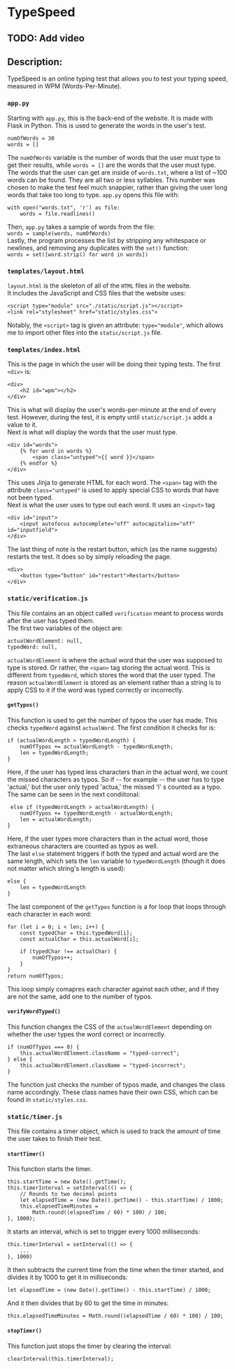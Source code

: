 # TypeSpeed

## TODO: Add video

## Description:

TypeSpeed is an online typing test that allows you to test your typing speed, measured in WPM (Words-Per-Minute).

### `app.py`

Starting with `app.py`, this is the back-end of the website. It is made with Flask in Python. This is used to generate the words in the user's test.

```
numOfWords = 30
words = []
```

The `numOfWords` variable is the number of words that the user must type to get their results, while `words = []` are the words that the user must type.  
The words that the user can get are inside of `words.txt`, where a list of ~100 words can be found. They are all two or less syllables. This number was chosen to make the test feel much snappier, rather than giving the user long words that take too long to type. `app.py` opens this file with:

```
with open("words.txt", 'r') as file:
    words = file.readlines()
```

Then, `app.py` takes a sample of words from the file:  
`words = sample(words, numOfWords)`  
Lastly, the program processes the list by stripping any whitespace or newlines, and removing any duplicates with the `set()` function:  
`words = set([word.strip() for word in words])`

### `templates/layout.html`

`layout.html` is the skeleton of all of the `HTML` files in the website.  
It includes the JavaScript and CSS files that the website uses:

```
<script type="module" src="./static/script.js"></script>
<link rel="stylesheet" href="static/styles.css">
```

Notably, the `<script>` tag is given an attribute: `type="module"`, which allows me to import other files into the `static/script.js` file.

### `templates/index.html`

This is the page in which the user will be doing their typing tests. The first `<div>` is:

```
<div>
    <h2 id="wpm"></h2>
</div>
```

This is what will display the user's words-per-minute at the end of every test. However, during the test, it is empty until `static/script.js` adds a value to it.  
Next is what will display the words that the user must type.

```
<div id="words">
    {% for word in words %}
        <span class="untyped">{{ word }}</span>
    {% endfor %}
</div>
```

This uses Jinja to generate HTML for each word. The `<span>` tag with the attribute `class="untyped"` is used to apply special CSS to words that have not been typed.  
Next is what the user uses to type out each word. It uses an `<input>` tag

```
<div id="input">
    <input autofocus autocomplete="off" autocapitalize="off" id="inputfield">
</div>
```

The last thing of note is the restart button, which (as the name suggests) restarts the test. It does so by simply reloading the page.

```
<div>
    <button type="button" id="restart">Restart</button>
</div>
```

### `static/verification.js`

This file contains an an object called `verification` meant to process words after the user has typed them.  
The first two variables of the object are:

```
actualWordElement: null,
typedWord: null,
```

`actualWordElement` is where the actual word that the user was supposed to type is stored. Or rather, the `<span>` tag storing the actual word. This is different from `typedWord`, which stores the word that the user typed. The reason `actualWordElement` is stored as an element rather than a string is to apply CSS to it if the word was typed correctly or incorrectly.

#### `getTypos()`

This function is used to get the number of typos the user has made. This checks `typedWord` against `actualWord`. The first condition it checks for is:

```
if (actualWordLength > typedWordLength) {
    numOfTypos += actualWordLength - typedWordLength;
    len = typedWordLength;
}
```

Here, if the user has typed less characters than in the actual word, we count the missed characters as typos. So if -- for example -- the user has to type 'actual,' but the user only typed 'actua,' the missed 'l' s counted as a typo.  
The same can be seen in the next condiitonal:

```
 else if (typedWordLength > actualWordLength) {
    numOfTypos += typedWordLength - actualWordLength;
    len = actualWordLength;
}
```

Here, if the user types more characters than in the actual word, those extraneous characters are counted as typos as well.  
The last `else` statement triggers if both the typed and actual word are the same length, which sets the `len` variable to `typedWordLength` (though it does not matter which string's length is used):

```
else {
    len = typedWordLength
}
```

The last component of the `getTypos` function is a for loop that loops through each character in each word:

```
for (let i = 0; i < len; i++) {
    const typedChar = this.typedWord[i];
    const actualChar = this.actualWord[i];

    if (typedChar !== actualChar) {
        numOfTypos++;
    }
}
return numOfTypos;
```

This loop simply comapres each character against each other, and if they are not the same, add one to the number of typos.

#### `verifyWordTyped()`

This function changes the CSS of the `actualWordElement` depending on whether the user types the word correct or incorrectly.

```
if (numOfTypos === 0) {
    this.actualWordElement.className = "typed-correct";
} else {
    this.actualWordElement.className = "typed-incorrect";
}
```

The function just checks the number of typos made, and changes the class name accordingly. These class names have their own CSS, which can be found in `static/styles.css`.

### `static/timer.js`

This file contains a timer object, which is used to track the amount of time the user takes to finish their test.

#### `startTimer()`

This function starts the timer.

```
this.startTime = new Date().getTime();
this.timerInterval = setInterval(() => {
    // Rounds to two decimal points
    let elapsedTime = (new Date().getTime() - this.startTime) / 1000;
    this.elapsedTimeMinutes =
        Math.round((elapsedTime / 60) * 100) / 100;
}, 1000);
```
It starts an interval, which is set to trigger every 1000 milliseconds:  
```
this.timerInterval = setInterval(() => {
    ...
}, 1000)
```
It then subtracts the current time from the time when the timer started, and divides it by 1000 to get it in milliseconds:  
```
let elapsedTime = (new Date().getTime() - this.startTime) / 1000;
```  
And it then divides that by 60 to get the time in minutes:  
```
this.elapsedTimeMinutes = Math.round((elapsedTime / 60) * 100) / 100;
```
#### `stopTimer()`
This function just stops the timer by clearing the interval:
```
clearInterval(this.timerInterval);
```